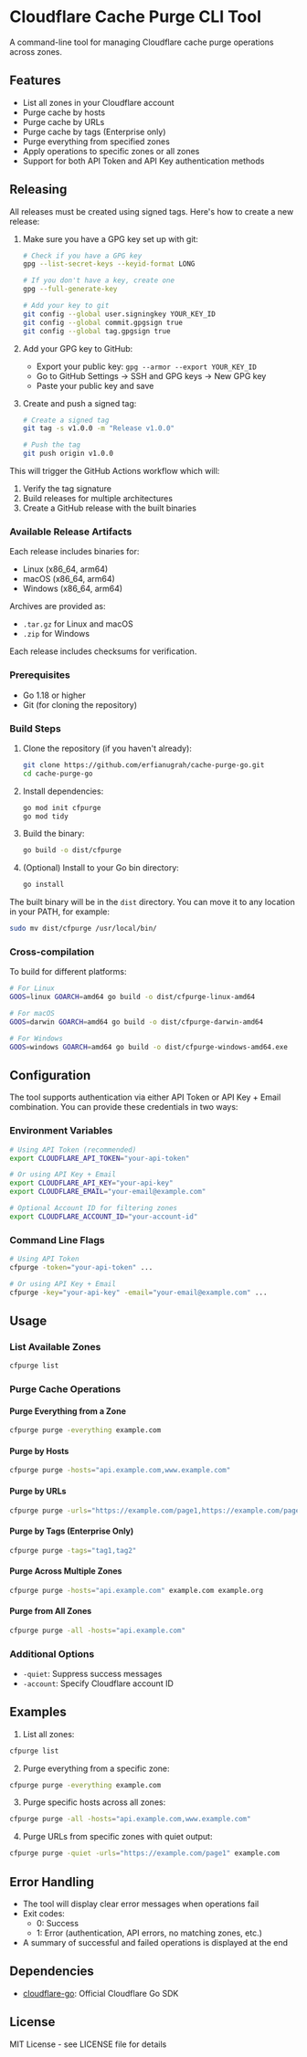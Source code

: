 # Cloudflare Cache Purge CLI Tool

A command-line tool for managing Cloudflare cache purge operations across zones.

## Features

- List all zones in your Cloudflare account
- Purge cache by hosts
- Purge cache by URLs
- Purge cache by tags (Enterprise only)
- Purge everything from specified zones
- Apply operations to specific zones or all zones
- Support for both API Token and API Key authentication methods

## Releasing

All releases must be created using signed tags. Here's how to create a new release:

1. Make sure you have a GPG key set up with git:
   ```bash
   # Check if you have a GPG key
   gpg --list-secret-keys --keyid-format LONG

   # If you don't have a key, create one
   gpg --full-generate-key

   # Add your key to git
   git config --global user.signingkey YOUR_KEY_ID
   git config --global commit.gpgsign true
   git config --global tag.gpgsign true
   ```

2. Add your GPG key to GitHub:
   - Export your public key: `gpg --armor --export YOUR_KEY_ID`
   - Go to GitHub Settings -> SSH and GPG keys -> New GPG key
   - Paste your public key and save

3. Create and push a signed tag:
   ```bash
   # Create a signed tag
   git tag -s v1.0.0 -m "Release v1.0.0"

   # Push the tag
   git push origin v1.0.0
   ```

This will trigger the GitHub Actions workflow which will:
1. Verify the tag signature
2. Build releases for multiple architectures
3. Create a GitHub release with the built binaries

### Available Release Artifacts

Each release includes binaries for:
- Linux (x86_64, arm64)
- macOS (x86_64, arm64)
- Windows (x86_64, arm64)

Archives are provided as:
- `.tar.gz` for Linux and macOS
- `.zip` for Windows

Each release includes checksums for verification.

### Prerequisites

- Go 1.18 or higher
- Git (for cloning the repository)

### Build Steps

1. Clone the repository (if you haven't already):
   ```bash
   git clone https://github.com/erfianugrah/cache-purge-go.git
   cd cache-purge-go
   ```

2. Install dependencies:
   ```bash
   go mod init cfpurge
   go mod tidy
   ```

3. Build the binary:
   ```bash
   go build -o dist/cfpurge
   ```

4. (Optional) Install to your Go bin directory:
   ```bash
   go install
   ```

The built binary will be in the `dist` directory. You can move it to any location in your PATH, for example:

```bash
sudo mv dist/cfpurge /usr/local/bin/
```

### Cross-compilation

To build for different platforms:

```bash
# For Linux
GOOS=linux GOARCH=amd64 go build -o dist/cfpurge-linux-amd64

# For macOS
GOOS=darwin GOARCH=amd64 go build -o dist/cfpurge-darwin-amd64

# For Windows
GOOS=windows GOARCH=amd64 go build -o dist/cfpurge-windows-amd64.exe
```

## Configuration

The tool supports authentication via either API Token or API Key + Email combination. You can provide these credentials in two ways:

### Environment Variables

```bash
# Using API Token (recommended)
export CLOUDFLARE_API_TOKEN="your-api-token"

# Or using API Key + Email
export CLOUDFLARE_API_KEY="your-api-key"
export CLOUDFLARE_EMAIL="your-email@example.com"

# Optional Account ID for filtering zones
export CLOUDFLARE_ACCOUNT_ID="your-account-id"
```

### Command Line Flags

```bash
# Using API Token
cfpurge -token="your-api-token" ...

# Or using API Key + Email
cfpurge -key="your-api-key" -email="your-email@example.com" ...
```

## Usage

### List Available Zones

```bash
cfpurge list
```

### Purge Cache Operations

#### Purge Everything from a Zone

```bash
cfpurge purge -everything example.com
```

#### Purge by Hosts

```bash
cfpurge purge -hosts="api.example.com,www.example.com"
```

#### Purge by URLs

```bash
cfpurge purge -urls="https://example.com/page1,https://example.com/page2"
```

#### Purge by Tags (Enterprise Only)

```bash
cfpurge purge -tags="tag1,tag2"
```

#### Purge Across Multiple Zones

```bash
cfpurge purge -hosts="api.example.com" example.com example.org
```

#### Purge from All Zones

```bash
cfpurge purge -all -hosts="api.example.com"
```

### Additional Options

- `-quiet`: Suppress success messages
- `-account`: Specify Cloudflare account ID

## Examples

1. List all zones:
```bash
cfpurge list
```

2. Purge everything from a specific zone:
```bash
cfpurge purge -everything example.com
```

3. Purge specific hosts across all zones:
```bash
cfpurge purge -all -hosts="api.example.com,www.example.com"
```

4. Purge URLs from specific zones with quiet output:
```bash
cfpurge purge -quiet -urls="https://example.com/page1" example.com
```

## Error Handling

- The tool will display clear error messages when operations fail
- Exit codes:
  - 0: Success
  - 1: Error (authentication, API errors, no matching zones, etc.)
- A summary of successful and failed operations is displayed at the end

## Dependencies

- [cloudflare-go](https://github.com/cloudflare/cloudflare-go): Official Cloudflare Go SDK

## License

MIT License - see LICENSE file for details
